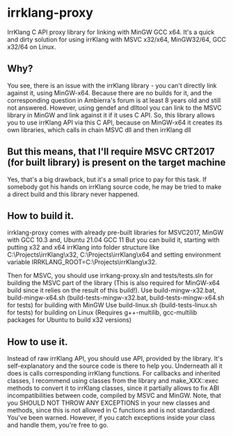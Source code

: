 # irrklang-proxy
IrrKlang C API proxy library for linking with MinGW GCC x64.
It's a quick and dirty solution for using irrKlang with MSVC x32/x64, MinGW32/64, GCC x32/64 on Linux.

## Why?

You see, there is an issue with the irrKlang library - you can't directly link against it, using MinGW-x64. Because there are no builds for it, and the corresponding question in Ambierra's forum is at least 8 years old and still not answered.
However, using gendef and dlltool you can link to the MSVC library in MinGW and link against it if it uses C API. So, this library allows you to use irrKlang API via this C API, because
on MinGW-x64 it creates its own libraries, which calls in chain MSVC dll and then irrKlang dll

## But this means, that I'll require MSVC CRT2017 (for built library) is present on the target machine

Yes, that's a big drawback, but it's a small price to pay for this task. If somebody got his hands on irrKlang source code, he may be tried to make a direct build and this library never happened.

## How to build it.

irrklang-proxy comes with already pre-built libraries for MSVC2017, MinGW with GCC 10.3 and, Ubuntu 21.04 GCC 11
But you can build it, starting with putting x32 and x64 irrKlang into folder structure like C:\Projects\irrKlang\x32, C:\Projects\irrKlang\x64 and setting environment variable IRRKLANG_ROOT=C:\Projects\irrKlang\x32.

Then for MSVC, you should use irrkang-proxy.sln and tests/tests.sln for building the MSVC part of the library (This is also required for MinGW-x64 build since it relies on the result of this build!).
Use build-mingw-x32.bat, build-mingw-x64.sh (build-tests-mingw-x32.bat, build-tests-mingw-x64.sh  for tests) for building with MinGW
Use build-linux.sh (build-tests-linux.sh for tests) for building on Linux (Requires g++-multilib, gcc-multilib packages for Ubuntu to build x32 versions)

## How to use it.

Instead of raw irrKlang API, you should use API, provided by the library. It's self-explanatory and the source code is there to help you. Underneath all it does is calls corresponding irrKlang functions. For callbacks and inherited classes, I recommend using classes from the library and make_XXX::exec methods to convert it to irrKlang classes, since it partially allows to fix ABI incompatibilities between code, compiled by MSVC and MinGW. Note, that you SHOULD NOT THROW ANY EXCEPTIONS in your new classes and methods, since this is not allowed in C functions and is not standardized. You've been warned. However, if you catch exceptions inside your class and handle them, you're free to go.
